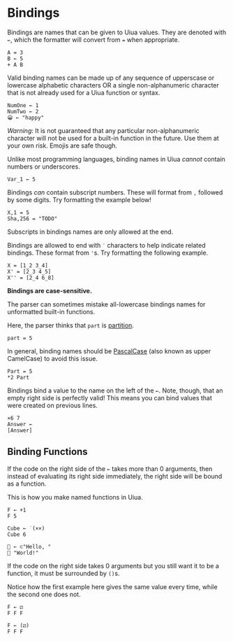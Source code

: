# Bindings

Bindings are names that can be given to Uiua values. They are denoted with `←`, which the formatter will convert from `=` when appropriate.

```uiua help(Try running to format the =)
A = 3
B ← 5
+ A B
```

Valid binding names can be made up of any sequence of upperscase or lowercase alphabetic characters OR a single non-alphanumeric character that is not already used for a Uiua function or syntax.

```uiua
NumOne ← 1
NumTwo ← 2
😀 ← "happy"
```

*Warning*: It is not guaranteed that any particular non-alphanumeric character will not be used for a built-in function in the future. Use them at your own risk. Emojis are safe though.

Unlike most programming languages, binding names in Uiua *cannot* contain numbers or underscores.

```uiua should fail
Var_1 ← 5
```

Bindings *can* contain subscript numbers. These will format from `,` followed by some digits. Try formatting the example below!

```uiua
X,1 = 5
Sha,256 = "TODO"
```

Subscripts in bindings names are only allowed at the end.

Bindings are allowed to end with `′` characters to help indicate related bindings. These format from `'`s. Try formatting the following example.

```uiua
X = [1_2 3_4]
X' = [2_3 4_5]
X'' = [2_4 6_8]
```

**Bindings are case-sensitive.**

The parser can sometimes mistake all-lowercase bindings names for unformatted built-in functions.

Here, the parser thinks that `part` is [partition]().

```uiua should fail help(Run to format and reveal why this does not work)
part = 5
```

In general, binding names should be [PascalCase](https://en.wikipedia.org/wiki/Camel_case) (also known as upper CamelCase) to avoid this issue.

```uiua
Part = 5
*2 Part
```

Bindings bind a value to the name on the left of the `←`. Note, though, that an empty right side is perfectly valid! This means you can bind values that were created on previous lines.

```uiua
×6 7
Answer ←
[Answer]
```

## Binding Functions

If the code on the right side of the `←` takes more than 0 arguments, then instead of evaluating its right side immediately, the right side will be bound as a function.

This is how you make named functions in Uiua.

```uiua
F ← +1
F 5
```

```uiua
Cube ← ˙(××)
Cube 6
```

```uiua
👋 ← ⊂"Hello, "
👋 "World!"
```

If the code on the right side takes 0 arguments but you still want it to be a function, it must be surrounded by `()`s.

Notice how the first example here gives the same value every time, while the second one does not.

```uiua
F ← ⚂
F F F
```
```uiua
F ← (⚂)
F F F
```
